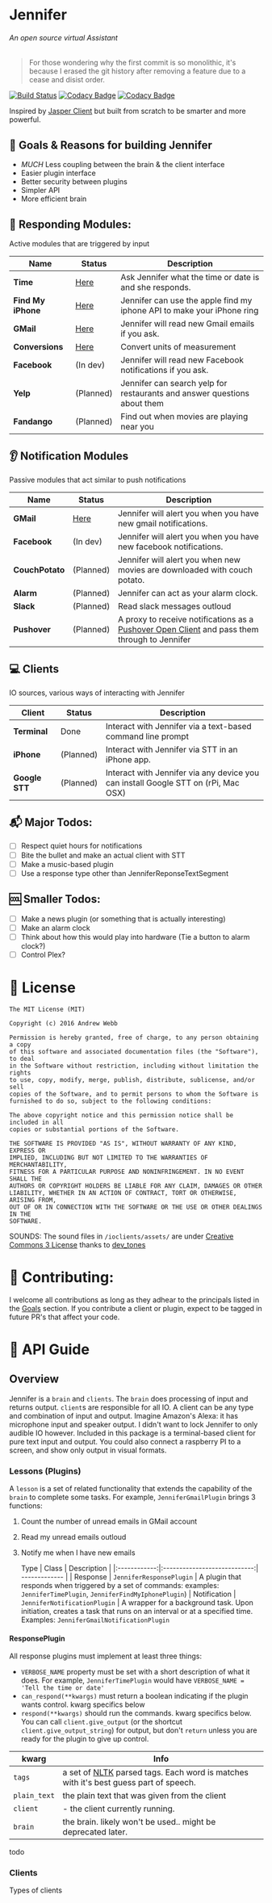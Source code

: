 # Jennifer
###### An open source virtual Assistant
> For those wondering why the first commit is so monolithic, it's because I erased the git history after removing a feature due to a cease and disist order.

[![Build Status](https://travis-ci.org/androbwebb/JenniferVirtualAssistant.svg?branch=master)](https://travis-ci.org/androbwebb/JenniferVirtualAssistant)
[![Codacy Badge](https://api.codacy.com/project/badge/coverage/e3604515bed64b77a0638392bd75fdf5)](https://www.codacy.com/app/awebb/JenniferVirtualAssistant)
[![Codacy Badge](https://api.codacy.com/project/badge/grade/e3604515bed64b77a0638392bd75fdf5)](https://www.codacy.com/app/awebb/JenniferVirtualAssistant)

Inspired by [Jasper Client](https://github.com/jasperproject/jasper-client) but built from scratch to be smarter and
more powerful.

## :checkered_flag: Goals & Reasons for building Jennifer
- *MUCH* Less coupling between the brain & the client interface
- Easier plugin interface
- Better security between plugins
- Simpler API
- More efficient brain


## :speech_balloon: Responding Modules:
Active modules that are triggered by input

| Name | Status | Description |
| ---- | ------ | ----------- |
| **Time** | [Here](https://github.com/androbwebb/JenniferVirtualAssistant/tree/master/lessons/JenniferTimePlugin) | Ask Jennifer what the time or date is and she responds.  |
| **Find My iPhone** | [Here](https://github.com/androbwebb/JenniferVirtualAssistant/tree/master/lessons/JenniferFindMyIphonePlugin) | Jennifer can use the apple find my iphone API to make your iPhone ring |
| **GMail** | [Here](https://github.com/androbwebb/JenniferVirtualAssistant/tree/master/lessons/JenniferGmailPlugin) | Jennifer will read new Gmail emails if you ask. |
| **Conversions** | [Here](https://github.com/androbwebb/JenniferVirtualAssistant/tree/master/lessons/JenniferConversionPlugin) | Convert units of measurement |
| **Facebook** | (In dev) | Jennifer will read new Facebook notifications if you ask. | |
| **Yelp** | (Planned) | Jennifer can search yelp for restaurants and answer questions about them |  |
| **Fandango** | (Planned) | Find out when movies are playing near you |



## :ear: Notification Modules
Passive modules that act similar to push notifications

|      Name      |   Status   |         Description        |
| -------------- | ---------- | -------------------------- |
| **GMail** | [Here](https://github.com/androbwebb/JenniferVirtualAssistant/tree/master/lessons/JenniferGmailPlugin) | Jennifer will alert you when you have new gmail notifications. |
| **Facebook** | (In dev) | Jennifer will alert you when you have new facebook notifications. |
| **CouchPotato** | (Planned) | Jennifer will alert you when new movies are downloaded with couch potato. |
| **Alarm** | (Planned) | Jennifer can act as your alarm clock. |
| **Slack** | (Planned) | Read slack messages outloud |
| **Pushover** | (Planned) | A proxy to receive notifications as a [Pushover Open Client](https://pushover.net/api/client) and pass them through to Jennifer |


## :computer: Clients
IO sources, various ways of interacting with Jennifer

| Client | Status | Description |
| ------ | ------ | ----------- |
| **Terminal** | Done | Interact with Jennifer via a text-based command line prompt |
| **iPhone**  | (Planned) | Interact with Jennifer via STT in an iPhone app. |
| **Google STT**  | (Planned) | Interact with Jennifer via any device you can install Google STT on (rPi, Mac OSX) |

## :mailbox_with_mail: Major Todos:
- [ ] Respect quiet hours for notifications
- [ ] Bite the bullet and make an actual client with STT
- [ ] Make a music-based plugin
- [ ] Use a response type other than JenniferReponseTextSegment

## :cool: Smaller Todos:
- [ ] Make a news plugin (or something that is actually interesting)
- [ ] Make an alarm clock
- [ ] Think about how this would play into hardware (Tie a button to alarm clock?)
- [ ] Control Plex?

# :page_facing_up: License
```
The MIT License (MIT)

Copyright (c) 2016 Andrew Webb

Permission is hereby granted, free of charge, to any person obtaining a copy
of this software and associated documentation files (the "Software"), to deal
in the Software without restriction, including without limitation the rights
to use, copy, modify, merge, publish, distribute, sublicense, and/or sell
copies of the Software, and to permit persons to whom the Software is
furnished to do so, subject to the following conditions:

The above copyright notice and this permission notice shall be included in all
copies or substantial portions of the Software.

THE SOFTWARE IS PROVIDED "AS IS", WITHOUT WARRANTY OF ANY KIND, EXPRESS OR
IMPLIED, INCLUDING BUT NOT LIMITED TO THE WARRANTIES OF MERCHANTABILITY,
FITNESS FOR A PARTICULAR PURPOSE AND NONINFRINGEMENT. IN NO EVENT SHALL THE
AUTHORS OR COPYRIGHT HOLDERS BE LIABLE FOR ANY CLAIM, DAMAGES OR OTHER
LIABILITY, WHETHER IN AN ACTION OF CONTRACT, TORT OR OTHERWISE, ARISING FROM,
OUT OF OR IN CONNECTION WITH THE SOFTWARE OR THE USE OR OTHER DEALINGS IN THE
SOFTWARE.
```

SOUNDS: The sound files in `/ioclients/assets/` are under [Creative Commons 3 License](http://creativecommons.org/licenses/by/3.0/us/) thanks to [dev_tones](http://rcptones.com/dev_tones/)

# :dancers: Contributing:
I welcome all contributions as long as they adhear to the principals listed in the [Goals](https://github.com/androbwebb/JenniferVirtualAssistant#checkered_flag-goals--reasons-for-building-jennifer) section. If you contribute a client or plugin, expect to be tagged in future PR's that affect your code.

# :ledger: API Guide

## Overview
Jennifer is a `brain` and `clients`. The `brain` does processing of input and returns output. `client`s are
responsible for all IO. A client can be any type and combination of input and output. Imagine Amazon's Alexa: it has
microphone input and speaker output. I didn't want to lock Jennifer to only audible IO however. Included in this package
is a terminal-based client for pure text input and output. You could also connect a raspberry PI to a screen, and show
only output in visual formats.

### Lessons (Plugins)
A `lesson` is a set of related functionality that extends the capability of the `brain` to complete some tasks.
For example, `JenniferGmailPlugin` brings 3 functions:

1. Count the number of unread emails in GMail account
2. Read my unread emails outloud
3. Notify me when I have new emails



      Type    |             Class            |  Description  |
|:------------:|:----------------------------:| ------------- |
|    Response  |   `JenniferResponsePlugin`   | A plugin that responds when triggered by a set of commands: examples: `JenniferTimePlugin`, `JenniferFindMyIphonePlugin`)
| Notification | `JenniferNotificationPlugin` | A wrapper for a background task. Upon initiation, creates a task that runs on an interval or at a specified time. Examples: `JenniferGmailNotificationPlugin`

#### ResponsePlugin
All response plugins must implement at least three things:

- `VERBOSE_NAME` property must be set with a short description of what it does. For example, `JenniferTimePlugin` would have `VERBOSE_NAME = 'Tell the time or date'`
- `can_respond(**kwargs)` must return a boolean indicating if the plugin wants control. kwarg specifics below
- `respond(**kwargs)` should run the commands. kwarg specifics below. You can call `client.give_output` (or the shortcut `client.give_output_string`) for output, but don't `return` unless you are ready for the plugin to give up control.

| kwarg | Info |
| --- | --- |
| `tags` | a set of [NLTK](https://github.com/nltk/nltk) parsed tags. Each word is matches with it's best guess part of speech.|
| `plain_text` | the plain text that was given from the client |
| `client`|- the client currently running. |
| `brain` | the brain. likely won't be used.. might be deprecated later. |


todo

### Clients
Types of clients
